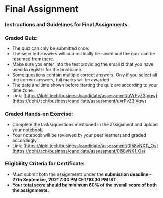 # Final Assignment

### Instructions and Guidelines for Final Assignments

### Graded Quiz:

* The quiz can only be submitted once.
* The selected answers will automatically be saved and the quiz can be resumed from there. 
* Make sure you enter into the test providing the email id that you have used to register for the bootcamp.
* Some questions contain multiple correct answers. Only if you select all the correct answers, full marks will be awarded.
* The date and time shown before starting the quiz are according to your time zone.
* Link: [https://dphi.tech/business/candidate/assessment/uVrPvZ3jVqw](https://dphi.tech/business/candidate/assessment/uVrPvZ3jVqw)  

### Graded Hands-on Exercise:

* Complete the tasks/questions mentioned in the assignment and upload your notebook. 
* Your notebook will be reviewed by your peer learners and graded accordingly.
* Link: [https://dphi.tech/business/candidate/assessment/0I58vNX1\_Os](https://dphi.tech/business/candidate/assessment/0I58vNX1_Os)

### Eligibility Criteria for Certificate: 

* Must submit both the assignments under the **submission deadline - 27th September, 2021 7:00 PM CET/10:30 PM IST**
* **Your total score should be minimum 60% of the overall score of both the assignments.**

